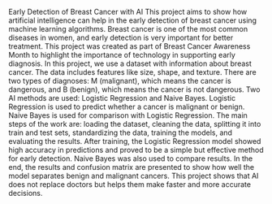 Early Detection of Breast Cancer with AI 
This project aims to show how artificial intelligence can help in the early detection of breast cancer using machine learning algorithms. Breast cancer is one of the most common diseases in women, and early detection is very important for better treatment. This project was created as part of Breast Cancer Awareness Month to highlight the importance of technology in supporting early diagnosis. In this project, we use a dataset with information about breast cancer. The data includes features like size, shape, and texture. There are two types of diagnoses: M (malignant), which means the cancer is dangerous, and B (benign), which means the cancer is not dangerous. Two AI methods are used: Logistic Regression and Naive Bayes. Logistic Regression is used to predict whether a cancer is malignant or benign. Naive Bayes is used for comparison with Logistic Regression. The main steps of the work are: loading the dataset, cleaning the data, splitting it into train and test sets, standardizing the data, training the models, and evaluating the results. After training, the Logistic Regression model showed high accuracy in predictions and proved to be a simple but effective method for early detection. Naive Bayes was also used to compare results. In the end, the results and confusion matrix are presented to show how well the model separates benign and malignant cancers. This project shows that AI does not replace doctors but helps them make faster and more accurate decisions.
